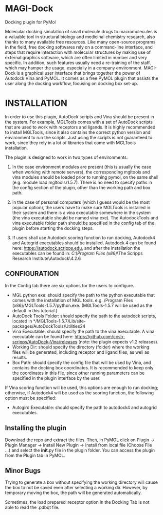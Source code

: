 # MAGI-Dock
Docking plugin for PyMol

Molecular docking simulation of small molecule drugs to macromolecules is a valuable tool in structural biology and medicinal chemistry research, also thanks to many available free resources. Like many open-source programs in the field, free docking softwares rely on a command-line interface, and steps that require interaction with molecular structures by making use of external graphics software, which are often limited in number and very specific. In addition, such features usually need a re-training of the staff, which may hamper the usage, especially in a company environment. MAGI-Dock is a graphical user interface that brings together the power of Autodock Vina and PyMOL. It comes as a free PyMOL plugin that assists the user along the docking workflow, focusing on docking box set-up.



# INSTALLATION

In order to use this plugin, AutoDock scripts and Vina should be present in the system. For example, MGLTools comes 
with a set of AutoDock scripts that are used to work with receptors and ligands. It is highly recommended to install MGLTools, since it also contains the correct python version and environment to run the scripts. Just using the scripts is not guaranteed to work, since they rely in a lot of libraries that come with MGLTools installation.

The plugin is designed to work in two types of environments.

1. In the case environment modules are present (this is usually the case when working with remote servers), the corresponding mgltools and vina modules should be loaded prior to running pymol, on the same shell (e.g. module load mgltools/1.5.7). There is no need to specify paths in the config section of the plugin, other than the working path and box path.

2. In the case of personal computers (which I guess would be the most popular option), the users have to make sure MGLTools is installed in their system and there is a vina executable somewhere in the system (the vina executable should be named vina.exe). The AutodockTools and vina executable folder path should be specified in the config tab of the plugin before starting the docking steps.

3. If users shall use Autodock scoring function to run docking, Autodock4 and Autogrid executables should be installed. Autodock 4 can be found here: https://autodock.scripps.edu, and after the installation the executables can be found in: *C:\Program Files (x86)*\The Scripps Research Institute\Autodock\4.2.6



## CONFIGURATION
In the Config tab there are six options for the users to configure.
  - MGL python exe: should specify the path to the python executable that comes with the installation of MGL tools. e.g. /Program Files (x86)/MGLTools-1.5.7/python.exe. (MGLTools-1.5.7 will be used as the default in this tutorial.)
  - AutoDock Tools Folder: should specify the path to the autodock scripts, located in */MGLTools-1.5.7/Lib/site-packages/AutoDockTools/Utilities24
  - Vina Executable: should specify the path to the vina executable. A vina executable can be found here: https://github.com/ccsb-scripps/AutoDock-Vina/releases (note: the plugin expects v1.2 releases).
  - Working Dir: should specify the directory (folder) where the working files will be generated, including receptor and ligand files, as well as results.
  - Box Path: should specify the config file that will be used by Vina, and contains the docking box coordinates. It is recommended to keep only the coordinates in this file, since other running parameters can be specified in the plugin interface by the user.

If Vina scoring function will be used, this options are enough to run docking; otherwise, if Autodock4 will be used as the scoring function, the following option must be specified:  
  - Autogird Executable: should specify the path to autodock4 and autogrid executables. 


## Installing the plugin
Download the repo and extract the files. Then, in PyMOL click on Plugin -> Plugin Manager -> Install New Plugin -> Install from local file (Choose File ...) and select the __init__.py file in the plugin folder. You can access the plugin from the Plugin tab in PyMOL.


## Minor Bugs

Trying to generate a box without specifying the working directory will cause the box to not be saved even after selecting a working dir. However, by temporary moving the box, the path will be generated automatically.

Sometimes, the load prepared_receptor option in the Docking Tab is not able to read the .pdbqt file.
